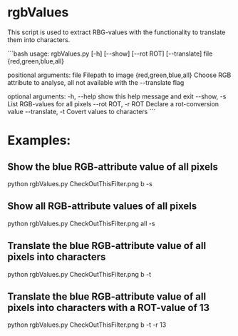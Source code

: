# rgbValues
This script is used to extract RBG-values with the functionality to translate them into characters.

´´´bash
usage: rgbValues.py [-h] [--show] [--rot ROT] [--translate]
                    file {red,green,blue,all}

positional arguments:
  file                  Filepath to image
  {red,green,blue,all}  Choose RGB attribute to analyse, all not available
                        with the --translate flag

optional arguments:
  -h, --help            show this help message and exit
  --show, -s            List RGB-values for all pixels
  --rot ROT, -r ROT     Declare a rot-conversion value
  --translate, -t       Covert values to characters
´´´
# Examples:
## Show the blue RGB-attribute value of all pixels
python rgbValues.py CheckOutThisFilter.png b -s	

## Show all RGB-attribute values of all pixels
python rgbValues.py CheckOutThisFilter.png all -s

## Translate the blue RGB-attribute value of all pixels into characters
python rgbValues.py CheckOutThisFilter.png b -t

## Translate the blue RGB-attribute value of all pixels into characters with a ROT-value of 13
python rgbValues.py CheckOutThisFilter.png b -t -r 13
